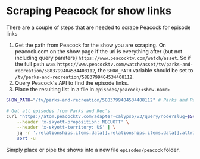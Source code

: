 # Scraping Peacock for show links

There are a couple of steps that are needed to scrape Peacock for episode links

1. Get the path from Peacock for the show you are scraping. On peacock.com on the show
page if the url is everything after (but not including query paraters) `https://www.peacocktv.com/watch/asset`.
So if the full path was `https://www.peacocktv.com/watch/asset/tv/parks-and-recreation/5883799404534408112`,
the `SHOW_PATH` variable should be set to `/tv/parks-and-recreation/5883799404534408112`.
2. Query Peacock's API to find the episode links.
4. Place the resulting list in a file in `episodes/peacock/<show-name>`

```bash
SHOW_PATH="/tv/parks-and-recreation/5883799404534408112" # Parks and Rec's path

# Get all episodes from Parks and Rec's
curl "https://atom.peacocktv.com/adapter-calypso/v3/query/node?slug=$SHOW_PATH&represent=(items(items))&features=upcoming" \
    --header 'x-skyott-proposition: NBCUOTT' \
    --header 'x-skyott-territory: US' | \
    jq -r '.relationships.items.data[].relationships.items.data[].attributes | "https://www.peacocktv.com/watch/playback/vod/" + .formats.HD.contentId + "/" + .providerVariantId' | \
    sort -u
```

Simply place or pipe the shows into a new file `episodes/peacock` folder.